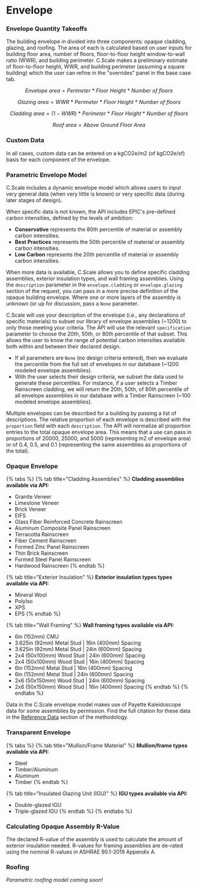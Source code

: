 # Envelope

### Envelope Quantity Takeoffs

The building envelope in divided into three components: opaque cladding, glazing, and roofing. The area of each is calculated based on user inputs for building floor area, number of floors, floor-to-floor height window-to-wall ratio (WWR), and building perimeter. C.Scale makes a preliminary estimate of floor-to-floor height, WWR, and building perimeter (assuming a square building) which the user can refine in the "overrides" panel in the base case tab.

$$
Envelope \ area = Perimeter \ * \ Floor \ Height \ * \ Number \ of \ floors
$$

$$
Glazing \ area = WWR \ * \ Perimeter \ * \ Floor \ Height \ * \ Number \ of \ floors
$$

$$
Cladding \ area = (1-WWR) \ * \ Perimeter \ * \ Floor \ Height \ * \ Number \ of \ floors
$$

$$
Roof \ area = Above \ Ground \ Floor \ Area
$$

### Custom Data

In all cases, custom data can be entered on a kgCO2e/m2 (of kgCO2e/sf) basis for each component of the envelope.&#x20;

### Parametric Envelope Model

C.Scale includes a dynamic envelope model which allows users to input very general data (when very little is known) or very specific data (during later stages of design).&#x20;

When specific data is not known, the API includes EPIC's pre-defined carbon intensities, defined by the levels of ambition:

* **Conservative** represents the 80th percentile of material or assembly carbon intensities.
* **Best Practices** represents the 50th percentile of material or assembly carbon intensities.
* **Low Carbon** represents the 20th percentile of material or assembly carbon intensities.

When more data is available, C.Scale allows you to define specific cladding assemblies, exterior insulation types, and wall framing assemblies. Using the `description` parameter in the `envelope.cladding`  or `envelope.glazing` section of the request, you can pass in a more precise definition of the opaque building envelope. Where one or more layers of the assembly is unknown (or up for discussion, pass a `None` parameter.&#x20;

C.Scale will use your description of the envelope (i.e., any declarations of specific materials) to subset our library of envelope assemblies (\~1200) to only those meeting your criteria. The API will use the relevant `specification` parameter to choose the 20th, 50th, or 80th percentile of that subset. This allows the user to know the range of potential carbon intensities available both within and between their declared design.

* If all parameters are `None` (no design criteria entered), then we evaluate the percentile from the full set of envelopes in our database (\~1200 modeled envelope assemblies).&#x20;
* With the user selects their design criteria, we subset the data used to generate these percentiles. For instance, if a user selects a Timber Rainscreen cladding, we will return the 20th, 50th, of 80th percentile of all envelope assemblies in our database with a Timber Rainscreen (\~100 modeled envelope assemblies).

Multiple envelopes can be described for a building by passing a list of descriptions. The relative proportion of each envelope is described with the `proportion` field with each `description`. The API will normalize all proportion entries to the total opaque envelope area. This means that a use can pass in proportions of 20000, 25000, and 5000 (representing m2 of envelope area) or of 0.4, 0.5, and 0.1 (representing the same assemblies as proportions of the total).

### Opaque Envelope

{% tabs %}
{% tab title="Cladding Assemblies" %}
**Cladding assemblies available via API:**

* Granite Veneer
* Limestone Veneer
* Brick Veneer
* EIFS
* Glass Fiber Reinforced Concrete Rainscreen
* Aluminum Composite Panel Rainscreen
* Terracotta Rainscreen
* Fiber Cement Rainscreen
* Formed Zinc Panel Rainscreen
* Thin Brick Rainscreen
* Formed Steel Panel Rainscreen
* Hardwood Rainscreen
{% endtab %}

{% tab title="Exterior Insulation" %}
**Exterior insulation types types available via API:**

* Mineral Wool
* PolyIso
* XPS
* EPS
{% endtab %}

{% tab title="Wall Framing" %}
**Wall framing types available via API:**

* 6in (152mm) CMU
* 3.625in (92mm) Metal Stud | 16in (400mm) Spacing
* 3.625in (92mm) Metal Stud | 24in (600mm) Spacing
* 2x4 (50x100mm) Wood Stud | 24in (600mm) Spacing
* 2x4 (50x100mm) Wood Stud | 16in (400mm) Spacing
* 6in (152mm) Metal Stud | 16in (400mm) Spacing
* 6in (152mm) Metal Stud | 24in (600mm) Spacing
* 2x6 (50x150mm) Wood Stud | 24in (600mm) Spacing
* 2x6 (50x150mm) Wood Stud | 16in (400mm) Spacing
{% endtab %}
{% endtabs %}

Data in the C.Scale envelope model makes use of Payette Kaleidoscope data for some assemblies by permission. Find the full citation for these data in the [Reference Data](reference-data.md) section of the methodology.

### Transparent Envelope

{% tabs %}
{% tab title="Mullion/Frame Material" %}
**Mullion/frame types available via API:**

* Steel
* Timber/Aluminum
* Aluminum
* Timber
{% endtab %}

{% tab title="Insulated Glazing Unit (IGU)" %}
**IGU types available via API:**

* Double-glazed IGU
* Triple-glazed IGU
{% endtab %}
{% endtabs %}

### Calculating Opaque Assembly R-Value

The declared R-value of the assembly is used to calculate the amount of exterior insulation needed. R-values for framing assemblies are de-rated using the nominal R-values in ASHRAE 90.1-2019 Appendix A.&#x20;

### Roofing

_Parametric roofing model coming soon!_
